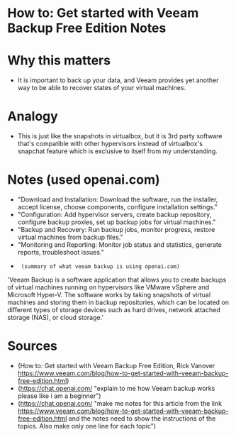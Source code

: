 # How to: Get started with Veeam Backup Free Edition Notes
# Why this matters
- It is important to back up your data, and Veeam provides yet another way to be able to recover states of your virtual machines.
# Analogy
- This is just like the snapshots in virtualbox, but it is 3rd party software that's compatible with other hypervisors instead of virtualbox's snapchat feature which is exclusive to itself from my understanding.
# Notes (used openai.com)
- "Download and Installation: Download the software, run the installer, accept license, choose components, configure installation settings."
- "Configuration: Add hypervisor servers, create backup repository, configure backup proxies, set up backup jobs for virtual machines."
- "Backup and Recovery: Run backup jobs, monitor progress, restore virtual machines from backup files."
- "Monitoring and Reporting: Monitor job status and statistics, generate reports, troubleshoot issues."
 -      (summary of what veeam backup is using openai.com)
 'Veeam Backup is a software application that allows you to create backups of virtual machines running on hypervisors like VMware vSphere and Microsoft Hyper-V. The software works by taking snapshots of virtual machines and storing them in backup repositories, which can be located on different types of storage devices such as hard drives, network attached storage (NAS), or cloud storage.'
 
 # Sources
 - (How to: Get started with Veeam Backup Free Edition, Rick Vanover https://www.veeam.com/blog/how-to-get-started-with-veeam-backup-free-edition.html)
 - (https://chat.openai.com/ "explain to me how Veeam backup works please like i am a beginner")
 - (https://chat.openai.com/ "make me notes for this article from the link https://www.veeam.com/blog/how-to-get-started-with-veeam-backup-free-edition.html and the notes need to show the instructions of the topics. Also make  only one line for each topic")
